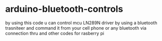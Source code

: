 # arduino-bluetooth-controls
by using this code u can control mcu LN289N driver by using a bluetooth trasniteer and command it from your cell phone or any bluetooth via connection thru and other codes for rasberry pi 

